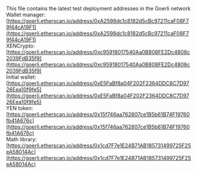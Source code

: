 This file contains the latest test deployment addresses in the Goerli network<br/>Wallet manager: [https://goerli.etherscan.io/address/0xA2598dc1c8182d5cBc97211caF08F79f44cA19F1](https://goerli.etherscan.io/address/0xA2598dc1c8182d5cBc97211caF08F79f44cA19F1)<br/>XENCrypto: [https://goerli.etherscan.io/address/0xc95918017540Aa0B808FE2Dc4808c2039FdB35f9](https://goerli.etherscan.io/address/0xc95918017540Aa0B808FE2Dc4808c2039FdB35f9)<br/>Initial wallet: [https://goerli.etherscan.io/address/0xE5FaBf8a04F202F2364DDC8C7D9726Eea10f9fe5](https://goerli.etherscan.io/address/0xE5FaBf8a04F202F2364DDC8C7D9726Eea10f9fe5)<br/>YEN token: [https://goerli.etherscan.io/address/0x15f746aa762807ce1B5b61B74F19760fb41A676c](https://goerli.etherscan.io/address/0x15f746aa762807ce1B5b61B74F19760fb41A676c)<br/>Math library: [https://goerli.etherscan.io/address/0x1cd7F7e1E24B71AB185731499725F25eA58014Ac](https://goerli.etherscan.io/address/0x1cd7F7e1E24B71AB185731499725F25eA58014Ac)<br/>